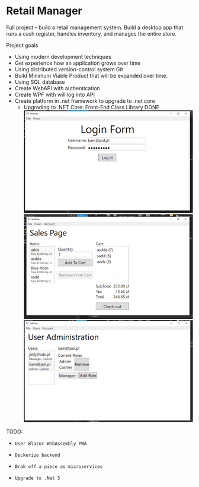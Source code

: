 # Retail Manager
Full project – build a retail management system. Build a desktop app that runs a cash register, handles inventory, and manages the entire store. 


Project goals
-	Using modern development techniques
-	Get experience how an application grows over time
-	Using distributed version-control system Git
-	Build Minimum Viable Product that  will be expanded over time.
-	Using SQL database
-	Create WebAPI with authentication
-	Create WPF with will log into API
-	Create platform in .net framework to upgrade to .net core
      - Upgrading to .NET Core: Front-End Class Library DONE
![Login Form](Pictures/LoginForm.PNG)
![Sale Page](Pictures/SalePage.PNG)
![Admin](Pictures/UserAdministrtion.PNG)

TODO:
-     User Blazor WebAssembly PWA
-     Deckerize backend 
-     Brak off a piece as microservices 
-     Upgrade to .Net 5
